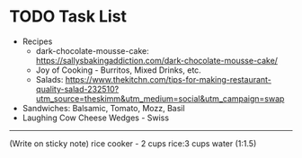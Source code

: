 # TODO Task List

* Recipes
  * dark-chocolate-mousse-cake: https://sallysbakingaddiction.com/dark-chocolate-mousse-cake/
  * Joy of Cooking - Burritos, Mixed Drinks, etc.
  * Salads: https://www.thekitchn.com/tips-for-making-restaurant-quality-salad-232510?utm_source=theskimm&utm_medium=social&utm_campaign=swap
* Sandwiches: Balsamic, Tomato, Mozz, Basil
* Laughing Cow Cheese Wedges - Swiss

------------------------------------------------------------------------------------------------------------------------

(Write on sticky note) rice cooker - 2 cups rice:3 cups water (1:1.5)
